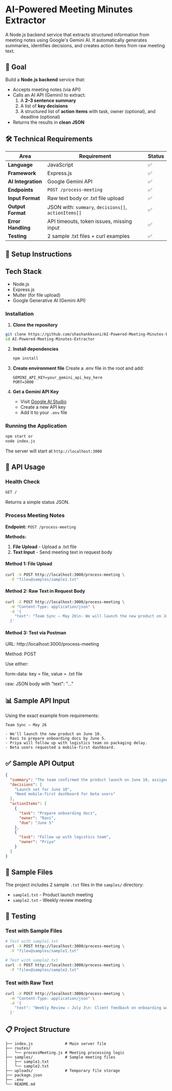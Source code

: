 # AI-Powered Meeting Minutes Extractor

A Node.js backend service that extracts structured information from meeting notes using Google's Gemini AI. It automatically generates summaries, identifies decisions, and creates action items from raw meeting text.

## 🎯 Goal

Build a **Node.js backend** service that:

- Accepts meeting notes (via API)
- Calls an AI API (Gemini) to extract:
  1. A **2–3 sentence summary**
  2. A list of **key decisions**
  3. A structured list of **action items** with task, owner (optional), and deadline (optional)
- Returns the results in **clean JSON**

## 🛠️ Technical Requirements

| Area               | Requirement                                          | Status |
| ------------------ | ---------------------------------------------------- | ------ |
| **Language**       | JavaScript                                           | ✅     |
| **Framework**      | Express.js                                           | ✅     |
| **AI Integration** | Google Gemini API                                    | ✅     |
| **Endpoints**      | `POST /process-meeting`                              | ✅     |
| **Input Format**   | Raw text body or .txt file upload                    | ✅     |
| **Output Format**  | JSON with: `summary`, `decisions[]`, `actionItems[]` | ✅     |
| **Error Handling** | API timeouts, token issues, missing input            | ✅     |
| **Testing**        | 2 sample .txt files + curl examples                  | ✅     |

## 🚀 Setup Instructions

## Tech Stack

- Node.js
- Express.js
- Multer (for file upload)
- Google Generative AI (Gemini API)

### Installation

1. **Clone the repository**

  ```bash
  git clone https://github.com/shashankksoni/AI-Powered-Meeting-Minutes-Extractor.git
  cd AI-Powered-Meeting-Minutes-Extractor
 ```

2. **Install dependencies**

   ```bash
   npm install
   ```

3. **Create environment file**
   Create a .env file in the root and add:

   ```
   GEMINI_API_KEY=your_gemini_api_key_here
   PORT=3000
   ```

5. **Get a Gemini API Key**
   - Visit [Google AI Studio](https://makersuite.google.com/app/apikey)
   - Create a new API key
   - Add it to your `.env` file

### Running the Application

```bash
npm start or
node index.js
```

The server will start at `http://localhost:3000`

## 📡 API Usage

### Health Check

```bash
GET /
```
Returns a simple status JSON.

### Process Meeting Notes

**Endpoint:** `POST /process-meeting`

**Methods:**

1. **File Upload** - Upload a .txt file
2. **Text Input** - Send meeting text in request body

#### Method 1: File Upload

```bash
curl -X POST http://localhost:3000/process-meeting \
  -F "file=@samples/sample1.txt"
```

#### Method 2: Raw Text in Request Body

```bash
curl -X POST http://localhost:3000/process-meeting \
  -H "Content-Type: application/json" \
  -d '{
    "text": "Team Sync – May 26\n- We will launch the new product on June 10.\n- Ravi to prepare onboarding docs by June 5.\n- Priya will follow up with logistics team on packaging delay.\n- Beta users requested a mobile-first dashboard."
  }'
```

#### Method 3: Test via Postman

  URL: http://localhost:3000/process-meeting

  Method: POST

  Use either:

  form-data: key = file, value = .txt file

  raw: JSON body with "text": "..."


## 📊 Sample API Input

Using the exact example from requirements:

```
Team Sync – May 26

- We'll launch the new product on June 10.
- Ravi to prepare onboarding docs by June 5.
- Priya will follow up with logistics team on packaging delay.
- Beta users requested a mobile-first dashboard.
```

## ✅ Sample API Output

```json
{
  "summary": "The team confirmed the product launch on June 10, assigned onboarding preparation and logistics follow-up, and discussed user feedback on mobile design.",
  "decisions": [
    "Launch set for June 10",
    "Need mobile-first dashboard for beta users"
  ],
  "actionItems": [
    {
      "task": "Prepare onboarding docs",
      "owner": "Ravi",
      "due": "June 5"
    },
    {
      "task": "Follow up with logistics team",
      "owner": "Priya"
    }
  ]
}
```

## 📁 Sample Files

The project includes 2 sample `.txt` files in the `samples/` directory:

- `sample1.txt` - Product launch meeting
- `sample2.txt` - Weekly review meeting

## 🧪 Testing

### Test with Sample Files

```bash
# Test with sample1.txt
curl -X POST http://localhost:3000/process-meeting \
  -F "file=@samples/sample1.txt"

# Test with sample2.txt
curl -X POST http://localhost:3000/process-meeting \
  -F "file=@samples/sample2.txt"
```

### Test with Raw Text

```bash
curl -X POST http://localhost:3000/process-meeting \
  -H "Content-Type: application/json" \
  -d '{
    "text": "Weekly Review – July 3\n- Client feedback on onboarding was positive.\n- Priya to revise onboarding slides by July 8.\n- Migration to new database planned for July 20."
  }'
```


## 📋 Project Structure

```
├── index.js              # Main server file
├── routes/
│   └── processMeeting.js # Meeting processing logic
├── samples/              # Sample meeting files
│   ├── sample1.txt
│   └── sample2.txt
├── uploads/              # Temporary file storage
├── package.json
├── .env
└── README.md
```


